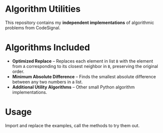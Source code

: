# Algorithm Utilities

This repository contains my **independent implementations** of algorithmic problems from CodeSignal.

# Algorithms Included

- **Optimized Replace** – Replaces each element in list `B` with the element from `A` corresponding to its closest neighbor in `B`, preserving the original order.  
- **Minimum Absolute Difference** – Finds the smallest absolute difference between any two numbers in a list.  
- **Additional Utility Algorithms** – Other small Python algorithm implementations.

# Usage
Import and replace the examples, call the methods to try them out.

